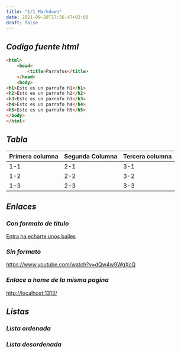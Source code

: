 ```yaml
---
title: "1/1_Markdown"
date: 2021-09-28T17:56:47+02:00
draft: false
---
```


## ***Codigo fuente html***
````html
<html>
    <head>
        <title>Parrafos</title>
    </head>
    <body>
<h1>Esto es un parrafo h1</h1>
<h2>Esto es un parrafo h2</h2>
<h3>Esto es un parrafo h3</h3>
<h4>Esto es un parrafo h4</h4>
<h5>Esto es un parrafo h5</h5>
</body>
</html>
````  
## ***Tabla*** 

|Primera columna | Segunda Columna | Tercera columna|
|----------------|-----------------|----------------|
|      1-1       |         2-1     |         3-1    |
|      1-2       |         2-2     |         3-2    |
|      1-3       |         2-3     |         3-3    |

## ***Enlaces***

### ***Con formato de titulo***

[Entra ha echarte unos bailes](https://www.youtube.com/watch?v=dQw4w9WgXcQ)

### ***Sin formato***

<https://www.youtube.com/watch?v=dQw4w9WgXcQ>

### ***Enlace a home de la misma pagina***

<http://localhost:1313/>


## ***Listas***

### ***Lista ordenada***



### ***Lista desordenada***

